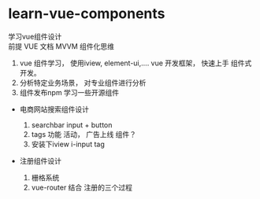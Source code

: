 # learn-vue-components
学习vue组件设计  
前提
VUE 文档  MVVM  组件化思维
1.  vue 组件学习， 使用iview, element-ui,.... vue 开发框架， 快速上手
组件式开发。
2. 分析特定业务场景， 对专业组件进行分析
3. 组件发布npm 学习一些开源组件 

- 电商网站搜索组件设计
  1. searchbar   input + button
  2. tags 功能  活动， 广告上线
  组件？ <search />
  1. 安装下iview   i-input   tag  

- 注册组件设计
  1. 栅格系统
  2. vue-router 结合  注册的三个过程
